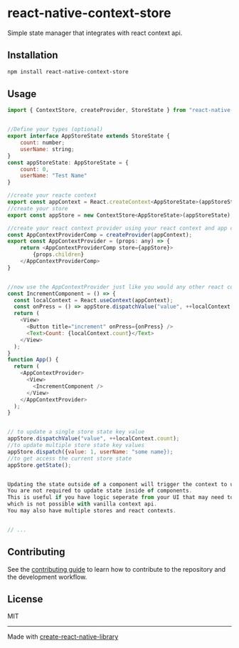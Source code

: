 # react-native-context-store
Simple state manager that integrates with react context api.

## Installation

```sh
npm install react-native-context-store
```

## Usage

```js
import { ContextStore, createProvider, StoreState } from "react-native-context-store";


//Define your types (optional)
export interface AppStoreState extends StoreState {
    count: number;
    userName: string;
}
const appStoreState: AppStoreState = {
    count: 0,
    userName: "Test Name"
}

//create your reacte context
export const appContext = React.createContext<AppStoreState>(appStoreState);
//create your store
export const appStore = new ContextStore<AppStoreState>(appStoreState);

//create your react context provider using your react context and app context store.
const AppContextProviderComp = createProvider(appContext);
export const AppContextProvider = (props: any) => {
    return <AppContextProviderComp store={appStore}>
        {props.children}
    </AppContextProviderComp>
}


//now use the AppContextProvider just like you would any other react context provider.
const IncrementComponent = () => {
  const localContext = React.useContext(appContext);
  const onPress = () => appStore.dispatchValue("value", ++localContext.count); //you can also use appStore.dispatch(newState) to update all values.
  return (
    <View>
      <Button title="increment" onPress={onPress} />
      <Text>Count: {localContext.count}</Text>
    </View>
  );
}
function App() {
  return (
    <AppContextProvider>
      <View>
        <IncrementComponent />
      </View>
    </AppContextProvider>
  );
}


// to update a single store state key value
appStore.dispatchValue("value", ++localContext.count);
//to update multiple store state key values
appStore.dispatch({value: 1, userName: "some name});
//to get access the current store state
appStore.getState();


Updating the state outside of a component will trigger the context to update.
You are not required to update state inside of components.
This is useful if you have logic seperate from your UI that may need to update your UI states
which is not possible with vanilla context api.
You may also have multiple stores and react contexts.


// ...
```

## Contributing

See the [contributing guide](CONTRIBUTING.md) to learn how to contribute to the repository and the development workflow.

## License

MIT

---

Made with [create-react-native-library](https://github.com/callstack/react-native-builder-bob)
